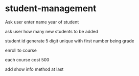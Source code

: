 # student-management
Ask user enter name year of student

ask user how many new students to be added

student id generate 5 digit unique with first number being grade

enroll to course

each course cost 500

add show info method at last


